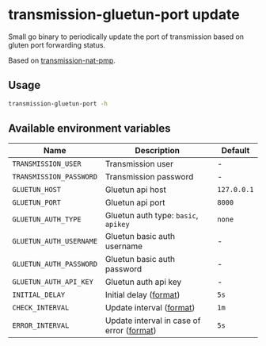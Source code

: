 # transmission-gluetun-port update

Small go binary to periodically update the port of transmission based on gluten port forwarding status.

Based on [transmission-nat-pmp](https://github.com/jordanpotter/transmission-nat-pmp).

## Usage

```bash
transmission-gluetun-port -h
```

## Available environment variables

| Name                    | Description                                                                        | Default     |
|-------------------------|------------------------------------------------------------------------------------|-------------|
| `TRANSMISSION_USER`     | Transmission user                                                                  | -           |
| `TRANSMISSION_PASSWORD` | Transmission password                                                              | -           |
| `GLUETUN_HOST`          | Gluetun api host                                                                   | `127.0.0.1` |
| `GLUETUN_PORT`          | Gluetun api port                                                                   | `8000`      |
| `GLUETUN_AUTH_TYPE`     | Gluetun auth type: `basic`, `apikey`                                               | `none`      |
| `GLUETUN_AUTH_USERNAME` | Gluetun basic auth username                                                        | -           |
| `GLUETUN_AUTH_PASSWORD` | Gluetun basic auth password                                                        | -           |
| `GLUETUN_AUTH_API_KEY`  | Gluetun auth api key                                                               | -           |
| `INITIAL_DELAY`         | Initial delay ([format](https://pkg.go.dev/time#ParseDuration))                    | `5s`        |
| `CHECK_INTERVAL`        | Update interval ([format](https://pkg.go.dev/time#ParseDuration))                  | `1m`        |
| `ERROR_INTERVAL`        | Update interval in case of error ([format](https://pkg.go.dev/time#ParseDuration)) | `5s`        |
